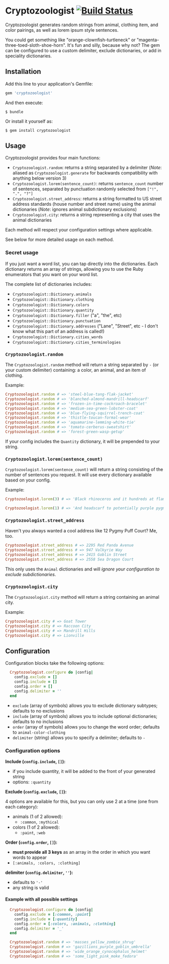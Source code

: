 # Cryptozoologist [![Build Status](https://travis-ci.org/feministy/cryptozoologist.svg?branch=master)](https://travis-ci.org/feministy/cryptozoologist)

Cryptozoologist generates random strings from animal, clothing item, and color pairings, as well as lorem ipsum style sentences. 

You could get something like "orange-clownfish-turtleneck" or "magenta-three-toed-sloth-shoe-horn". It's fun and silly, because why not? The gem can be configured to use a custom delimiter, exclude dictionaries, or add in speciality dictionaries.

## Installation

Add this line to your application's Gemfile:

```ruby
gem 'cryptozoologist'
```

And then execute:

    $ bundle

Or install it yourself as:

    $ gem install cryptozoologist

## Usage

Cryptozoologist provides four main functions:

* `Cryptozoologist.random`: returns a string separated by a delimiter (_Note_: aliased as `Cryptozoologist.generate` for backwards compatibility with anything below version 3)
* `Cryptozoologist.lorem(sentence_count)`: returns `sentence_count` number of sentences, separated by punctuation randomly selected from `["!", ".", "?"]`
* `Cryptozoologist.street_address`: returns a string formatted to US street address standards (house number and street name) using the animal dictionaries (_Note_: ignores animal subdictionary exclusions)
* `Cryptozoologist.city`: returns a string representing a city that uses the animal dictionaries

Each method will respect your configuration settings where applicable.

See below for more detailed usage on each method.

### Secret usage

If you just want a word list, you can tap directly into the dictionaries. Each dictionary returns an array of strings, allowing you to use the Ruby enumerators that you want on your word list.

The complete list of dictionaries includes:

* `Cryptozoologist::Dictionary.animals`
* `Cryptozoologist::Dictionary.clothing`
* `Cryptozoologist::Dictionary.colors`
* `Cryptozoologist::Dictionary.quantity`
* `Cryptozoologist::Dictionary.filler` ("a", "the", etc)
* `Cryptozoologist::Dictionary.punctuation`
* `Cryptozoologist::Dictionary.addresses` ("Lane", "Street", etc - I don't know what this part of an address is called!)
* `Cryptozoologist::Dictionary.cities_words`
* `Cryptozoologist::Dictionary.cities_terminologies`

### `Cryptozoologist.random`

The `Cryptozoologist.random` method will return a string separated by `-` (or your custom delimiter) containing: a color, an animal, and an item of clothing.

Example:

```ruby
Cryptozoologist.random # => 'steel-blue-tang-flak-jacket'
Cryptozoologist.random # => 'blanched-almond-mandrill-headscarf'
Cryptozoologist.random # => 'frozen-in-time-cockroach-bracelet'
Cryptozoologist.random # => 'medium-sea-green-lobster-coat'
Cryptozoologist.random # => 'blue-flying-squirrel-trench-coat'
Cryptozoologist.random # => 'thistle-toucan-formal-wear'
Cryptozoologist.random # => 'aquamarine-lemming-white-tie'
Cryptozoologist.random # => 'tomato-cerberus-sweatshirt'
Cryptozoologist.random # => 'forest-green-wasp-getup'
```

If your config includes the `Quantity` dictionary, it will be prepended to your string.

### `Cryptozoologist.lorem(sentence_count)`

`Cryptozoologist.lorem(sentence_count)` will return a string consisting of the number of sentences you request. It will use every dictionary available based on your config.

Example:

```ruby
Cryptozoologist.lorem(3) # => 'Black rhinoceros and it hundreds at flamingo dream oodles acres gear it plum serval shrug phoenix blazer washed khaki! Phantom mist the gazillions hem alicorn light golden rod yellow leopard cat troop and galoshes a be. Are there stellers sea cow billions be plum indri dodger blue shift to t shirt cheetah tiara tons sky blue miles?'

Cryptozoologist.lorem(1) # => 'And headscarf to potentially purple pygmy puff chocolate wide tights yak bundles the be?'
```

### `Cryptozoologist.street_address`

Haven't you always wanted a cool address like 12 Pygmy Puff Court? Me, too. 

```ruby
Cryptozoologist.street_address # => 2295 Red Panda Avenue
Cryptozoologist.street_address # => 947 Valkyrie Way
Cryptozoologist.street_address # => 2415 Goblin Street
Cryptozoologist.street_address # => 2558 Sea Dragon Court
```

This only uses the `Animal` dictionaries and will *ignore your configuration to exclude subdictionaries*.

### `Cryptozoologist.city`

The `Cryptozoologist.city` method will return a string containing an animal city.

Example:

```ruby
Cryptozoologist.city # => Goat Tower
Cryptozoologist.city # => Raccoon City
Cryptozoologist.city # => Mandrill Hills
Cryptozoologist.city # => Lionville
```

## Configuration

Configuration blocks take the following options:

```ruby
  Cryptozoologist.configure do |config|
    config.exclude = []
    config.include = []
    config.order = []
    config.delimiter = ''
  end
```

- `exclude` (array of symbols) allows you to exclude dictionary subtypes; defaults to no exclusions
- `include` (array of symbols) allows you to include optional dictionaries; defaults to no inclusions
- `order` (array of symbols) allows you to change the word order; defaults to `animal-color-clothing`
- `delimiter` (string) allows you to specify a delimiter; defaults to `-`

### Configuration options

**Include (`config.include`, `[]`):**

- if you include quantity, it will be added to the front of your generated string
- options: `:quantity`

**Exclude (`config.exclude`, `[]`):**

4 options are available for this, but you can only use 2 at a time (one from each category):

- animals (1 of 2 allowed):
  - `:common`, `:mythical`
- colors (1 of 2 allowed):
  - `:paint`, `:web`

**Order (`config.order`, `[]`):**

- **must provide all 3 keys** as an array in the order in which you want words to appear
- `[:animals, :colors, :clothing]`

**delimiter (`config.delimiter`, `''`):**

- defaults to `'-'`
- any string is valid

#### Example with all possible settings

```ruby
  Cryptozoologist.configure do |config|
    config.exclude = [:common, :paint]
    config.include = [:quantity]
    config.order = [:colors, :animals, :clothing]
    config.delimiter = '_'
  end

  Cryptozoologist.random # => 'masses_yellow_zombie_shrug'
  Cryptozoologist.random # => 'gazillions_purple_goblin_umbrella'
  Cryptozoologist.random # => 'wide_orange_cynocephalus_helmet'
  Cryptozoologist.random # => 'some_light_pink_moke_fedora'
```
